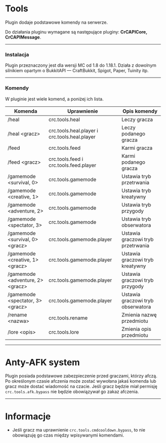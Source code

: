 # Tools

Plugin dodaje podstawowe komendy na serwerze.

Do działania pluginu wymagane są następujące pluginy: **CrCAPICore, CrCAPIMessage**.
___

### Instalacja

Plugin przeznaczony jest dla wersji MC od 1.8 do 1.18.1. Działa z dowolnym silnikiem opartym o BukkitAPI — CraftBukkit,
Spigot, Paper, Tuinity itp.
___

### Komendy

W pluginie jest wiele komend, a poniżej ich lista.

| Komenda                           | Uprawnienie                                   | Opis komendy                      |
|-----------------------------------|-----------------------------------------------|-----------------------------------|
| /heal                             | crc.tools.heal                                | Leczy gracza                      |
| /heal \<gracz>                    | crc.tools.heal.player i crc.tools.heal.player | Leczy podanego gracza             |
| /feed                             | crc.tools.feed                                | Karmi gracza                      |
| /feed \<gracz>                    | crc.tools.feed i crc.tools.feed.player        | Karmi podanego gracza             |
| /gamemode <survival, 0>           | crc.tools.gamemode                            | Ustawia tryb przetrwania          |
| /gamemode <creative, 1>           | crc.tools.gamemode                            | Ustawia tryb kreatywny            |
| /gamemode <adventure, 2>          | crc.tools.gamemode                            | Ustawia tryb przygody             |
| /gamemode <spectator, 3>          | crc.tools.gamemode                            | Ustawia tryb obserwatora          |
| /gamemode <survival, 0> \<gracz>  | crc.tools.gamemode.player                     | Ustawia graczowi tryb przetrwania |
| /gamemode <creative, 1> \<gracz>  | crc.tools.gamemode.player                     | Ustawia graczowi tryb kreatywny   |
| /gamemode <adventure, 2> \<gracz> | crc.tools.gamemode.player                     | Ustawia graczowi tryb przygody    |
| /gamemode <spectator, 3> \<gracz> | crc.tools.gamemode.player                     | Ustawia graczowi tryb obserwatora |
| /rename \<nazwa>                  | crc.tools.rename                              | Zmienia nazwę przedmiotu          |
| /lore \<opis>                     | crc.tools.lore                                | Zmienia opis przedmiotu           |

___

# Anty-AFK system

Plugin posiada podstawowe zabezpieczenie przed graczami, którzy afczą. Po określonym czasie afczenia może zostać
wywołana jakaś komenda lub gracz może dostać wiadomość na czacie. Jeśli gracz będzie miał
permisję `crc.tools.afk.bypass` nie będzie obowiązywał go zakaz afczenia.
___

# Informacje

* Jeśli gracz ma uprawnienie `crc.tools.cmdcooldown.bypass`, to nie obowiązuję go czas między wpisywanymi komendami.